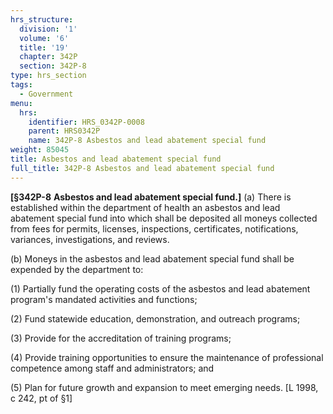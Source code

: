 ```yaml
---
hrs_structure:
  division: '1'
  volume: '6'
  title: '19'
  chapter: 342P
  section: 342P-8
type: hrs_section
tags:
  - Government
menu:
  hrs:
    identifier: HRS_0342P-0008
    parent: HRS0342P
    name: 342P-8 Asbestos and lead abatement special fund
weight: 85045
title: Asbestos and lead abatement special fund
full_title: 342P-8 Asbestos and lead abatement special fund
---
```

**[§342P-8** **Asbestos and lead abatement special fund.]** (a) There is established within the department of health an asbestos and lead abatement special fund into which shall be deposited all moneys collected from fees for permits, licenses, inspections, certificates, notifications, variances, investigations, and reviews.

(b) Moneys in the asbestos and lead abatement special fund shall be expended by the department to:

(1) Partially fund the operating costs of the asbestos and lead abatement program's mandated activities and functions;

(2) Fund statewide education, demonstration, and outreach programs;

(3) Provide for the accreditation of training programs;

(4) Provide training opportunities to ensure the maintenance of professional competence among staff and administrators; and

(5) Plan for future growth and expansion to meet emerging needs. [L 1998, c 242, pt of §1]